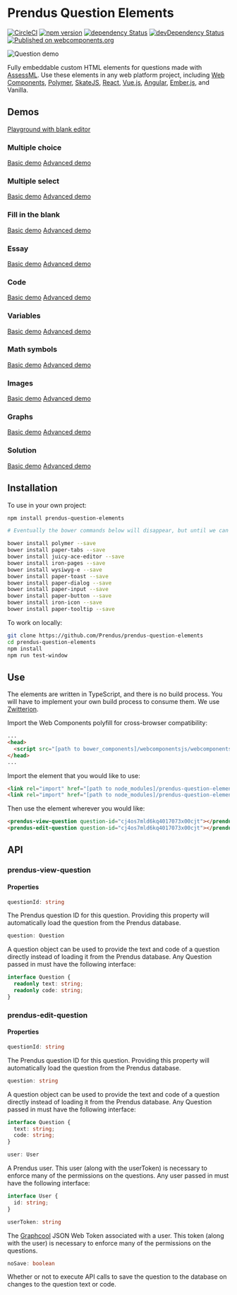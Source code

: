 # Prendus Question Elements

[![CircleCI](https://circleci.com/gh/Prendus/prendus-question-elements.svg?style=shield)](https://circleci.com/gh/Prendus/prendus-question-elements) [![npm version](https://img.shields.io/npm/v/prendus-question-elements.svg?style=flat)](https://www.npmjs.com/package/prendus-question-elements) [![dependency Status](https://david-dm.org/prendus/prendus-question-elements/status.svg)](https://david-dm.org/prendus/prendus-question-elements) [![devDependency Status](https://david-dm.org/prendus/prendus-question-elements/dev-status.svg)](https://david-dm.org/prendus/prendus-question-elements?type=dev) [![Published on webcomponents.org](https://img.shields.io/badge/webcomponents.org-published-blue.svg)](https://www.webcomponents.org/element/prendus/prendus-question-elements)

![Question demo](https://github.com/prendus/prendus-question-elements/raw/master/readme-demo.gif)

Fully embeddable custom HTML elements for questions made with [AssessML](https://github.com/Prendus/assessml). Use these elements in any web platform project, including [Web Components](https://www.webcomponents.org/), [Polymer](https://www.polymer-project.org/), [SkateJS](https://github.com/skatejs/skatejs), [React](https://facebook.github.io/react/), [Vue.js](https://vuejs.org/), [Angular](https://angular.io/), [Ember.js](https://www.emberjs.com/), and Vanilla.

## Demos

[Playground with blank editor](https://www.prendus.com/question/playground)

### Multiple choice

[Basic demo](https://www.prendus.com/question/cjg7hm4ysanc001208wyufca1/demo)
[Advanced demo](https://www.prendus.com/question/cjg7i2u5gb3e801382ly78oyp/demo)

### Multiple select

[Basic demo](https://www.prendus.com/question/cjg7i6q89b6z801154qf7cmzx/demo)
[Advanced demo](https://www.prendus.com/question/cjg7iik10bd3301266hfj6qlb/demo)

### Fill in the blank

[Basic demo](https://www.prendus.com/question/cjg7im37lb2s50114aod9vpkd/demo)
[Advanced demo](https://www.prendus.com/question/cjg7iqz5nb4p70114nodd157x/demo)

### Essay

[Basic demo](https://www.prendus.com/question/cjg7ivcm4b36k0120t8tceqjc/demo)
[Advanced demo](https://www.prendus.com/question/cj4zyq5qbfjhs0121ced4hecl/demo)

### Code

[Basic demo](https://www.prendus.com/question/cjg863dp15hcd0102v4y5olus/demo)
[Advanced demo](https://www.prendus.com/question/cjg86aar45l5p0113463xjk69/demo)

### Variables

[Basic demo](https://www.prendus.com/question/cjg86joz35q4i0144ouidk5c5/demo)
[Advanced demo](https://www.prendus.com/question/cj9oy530qftpd0194ovo8g5z2/demo)

### Math symbols

[Basic demo](https://www.prendus.com/question/cjg86vw4a5sf50115pi3v8liq/demo)
[Advanced demo](https://www.prendus.com/question/cjg87frjn61o001958jwxvmi5/demo)

### Images

[Basic demo](https://www.prendus.com/question/cjg86oncn5r780195ubdk450g/demo)
[Advanced demo](https://www.prendus.com/question/cj9t1lb4z774s01125a24euff/demo)

### Graphs

[Basic demo](https://www.prendus.com/question/cjg87jws2620a01135bt358gb/demo)
[Advanced demo](https://www.prendus.com/question/cjg87t1xf651i01862wiylhdp/demo)

### Solution

[Basic demo](https://www.prendus.com/question/cjg87xs6r67n101215xzfirsu/demo)
[Advanced demo](https://www.prendus.com/question/cj9ujbolb9tp60186ejo0ztx3/demo)

## Installation

To use in your own project:

```bash
npm install prendus-question-elements

# Eventually the bower commands below will disappear, but until we can fully support npm, sorry

bower install polymer --save
bower install paper-tabs --save
bower install juicy-ace-editor --save
bower install iron-pages --save
bower install wysiwyg-e --save
bower install paper-toast --save
bower install paper-dialog --save
bower install paper-input --save
bower install paper-button --save
bower install iron-icon --save
bower install paper-tooltip --save
```

To work on locally:

```bash
git clone https://github.com/Prendus/prendus-question-elements
cd prendus-question-elements
npm install
npm run test-window
```

## Use

The elements are written in TypeScript, and there is no build process. You will have to implement your own build process to consume them. We use [Zwitterion](https://github.com/lastmjs/zwitterion).

Import the Web Components polyfill for cross-browser compatibility:

```HTML
...
<head>
  <script src="[path to bower_components]/webcomponentsjs/webcomponents-lite.js"></script>
</head>
...
```

Import the element that you would like to use:

```HTML
<link rel="import" href="[path to node_modules]/prendus-question-elements/prendus-view-question.html">
<link rel="import" href="[path to node_modules]/prendus-question-elements/prendus-edit-question.html">
```

Then use the element wherever you would like:

```HTML
<prendus-view-question question-id="cj4os7mld6kq4017073x00cjt"></prendus-view-question>
<prendus-edit-question question-id="cj4os7mld6kq4017073x00cjt"></prendus-edit-question>
```

## API

### prendus-view-question

#### Properties

```typescript
questionId: string
```

The Prendus question ID for this question. Providing this property will automatically load the question from the Prendus database.

```typescript
question: Question
```

A question object can be used to provide the text and code of a question directly instead of loading it from the Prendus database. Any Question passed in must have the following interface:

```typescript
interface Question {
  readonly text: string;
  readonly code: string;
}
```

### prendus-edit-question

#### Properties

```typescript
questionId: string
```

The Prendus question ID for this question. Providing this property will automatically load the question from the Prendus database.

```typescript
question: string
```

A question object can be used to provide the text and code of a question directly instead of loading it from the Prendus database. Any Question passed in must have the following interface:

```typescript
interface Question {
  text: string;
  code: string;
}
```

```typescript
user: User
```

A Prendus user. This user (along with the userToken) is necessary to enforce many of the permissions on the questions. Any user passed in must have the following interface:

```typescript
interface User {
  id: string;
}
```

```typescript
userToken: string
```

The [Graphcool](https://www.graph.cool/) JSON Web Token associated with a user. This token (along with the user) is necessary to enforce many of the permissions on the questions.

```typescript
noSave: boolean
```

Whether or not to execute API calls to save the question to the database on changes to the question text or code.
